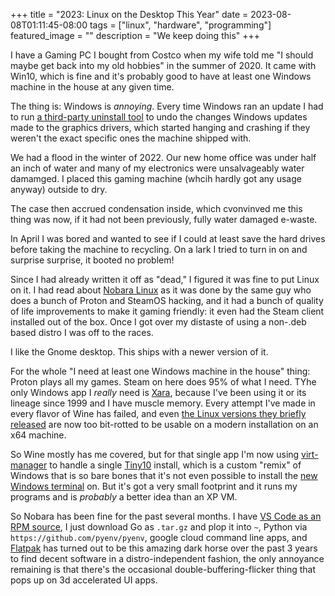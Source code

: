+++
title = "2023: Linux on the Desktop This Year"
date = 2023-08-08T01:11:45-08:00
tags = ["linux", "hardware", "programming"]
featured_image = ""
description = "We keep doing this"
+++

I have a Gaming PC I bought from Costco when my wife told me "I should maybe get back into my old hobbies" in the summer of 2020. It came with Win10, which is fine and it's probably good to have at least one Windows machine in the house at any given time.

The thing is: Windows is _annoying_. Every time Windows ran an update I had to run [a third-party uninstall tool](https://www.wagnardsoft.com/display-driver-uninstaller-DDU-) to undo the changes Windows updates made to the graphics drivers, which started hanging and crashing if they weren't the exact specific ones the machine shipped with.

We had a flood in the winter of 2022. Our new home office was under half an inch of water and many of my electronics were unsalvageably water damamged. I placed this gaming machine (whcih hardly got any usage anyway) outside to dry.

The case then accrued condensation inside, which cvonvinved me this thing was now, if it had not been previously, fully water damaged e-waste.

In April I was bored and wanted to see if I could at least save the hard drives before taking the machine to recycling. On a lark I tried to turn in on and surprise surprise, it booted no problem!

Since I had already written it off as "dead," I figured it was fine to put Linux on it. I had read about [Nobara Linux](https://nobaraproject.org/) as it was done by the same guy who does a bunch of Proton and SteamOS hacking, and it had a bunch of quality of life improvements to make it gaming friendly: it even had the Steam client installed out of the box. Once I got over my distaste of using a non-.deb based distro I was off to the races.

I like the Gnome desktop. This ships with a newer version of it.

For the whole "I need at least one Windows machine in the house" thing: Proton plays all my games. Steam on here does 95% of what I need. TYhe only Windows app I _really_ need is [Xara](https://www.xara.com/photo-graphic-plus/), because I've been using it or its lineage since 1999 and I have muscle memory. Every attempt I've made in every flavor of Wine has failed, and even [the Linux versions they briefly released](http://www.xaraxtreme.org/) are now too bit-rotted to be usable on a modern installation on an x64 machine.

So Wine mostly has me covered, but for that single app I'm now using [virt-manager](https://virt-manager.org/) to handle a single [Tiny10](https://archive.org/details/tiny-10-NTDEV) install, which is a custom "remix" of Windows that is so bare bones that it's not even possible to install the [new Windows terminal](https://github.com/microsoft/terminal) on. But it's got a very small footprint and it runs my programs and is _probably_ a better idea than an XP VM.

So Nobara has been fine for the past several months. I have [VS Code as an RPM source](https://code.visualstudio.com/docs/setup/linux#_rhel-fedora-and-centos-based-distributions), I just download Go as `.tar.gz` and plop it into `~`, Python via `https://github.com/pyenv/pyenv`, google cloud command line apps, and [Flatpak](https://flathub.org/en) has turned out to be this amazing dark horse over the past 3 years to find decent software in a distro-independent fashion, the only annoyance remaining is that there's the occasional double-buffering-flicker thing that pops up on 3d accelerated UI apps.

